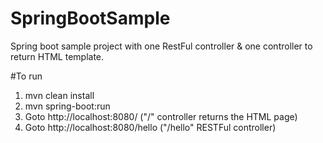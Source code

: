 # SpringBootSample
Spring boot sample project with one RestFul controller &amp; one controller to return HTML template.

#To run
  1. mvn clean install
  2. mvn spring-boot:run
  3. Goto http://localhost:8080/   ("/" controller returns the HTML page)
  4. Goto http://localhost:8080/hello  ("/hello" RESTFul controller)
